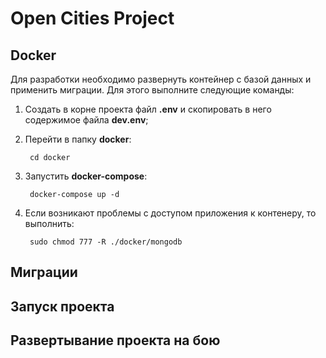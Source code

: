 # Open Cities Project

## Docker

Для разработки необходимо развернуть контейнер с базой данных и применить миграции. Для этого выполните следующие команды:

1. Создать в корне проекта файл **.env** и скопировать в него содержимое файла **dev.env**;
2. Перейти в папку **docker**:

        cd docker

3. Запустить **docker-compose**:

        docker-compose up -d

4. Если возникают проблемы с доступом приложения к контенеру, то выполнить:

        sudo chmod 777 -R ./docker/mongodb

## Миграции

## Запуск проекта

## Развертывание проекта на бою
